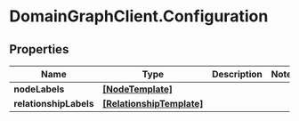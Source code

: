 # DomainGraphClient.Configuration

## Properties
Name | Type | Description | Notes
------------ | ------------- | ------------- | -------------
**nodeLabels** | [**[NodeTemplate]**](NodeTemplate.md) |  | 
**relationshipLabels** | [**[RelationshipTemplate]**](RelationshipTemplate.md) |  | 


